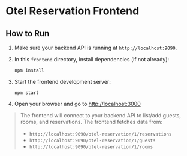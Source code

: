 # Otel Reservation Frontend

## How to Run

1. Make sure your backend API is running at `http://localhost:9090`.

2. In this `frontend` directory, install dependencies (if not already):

   ```
   npm install
   ```

3. Start the frontend development server:

   ```
   npm start
   ```

4. Open your browser and go to [http://localhost:3000](http://localhost:3000)

> The frontend will connect to your backend API to list/add guests, rooms, and reservations.
> The frontend fetches data from:
> - `http://localhost:9090/otel-reservation/1/reservations`
> - `http://localhost:9090/otel-reservation/1/guests`
> - `http://localhost:9090/otel-reservation/1/rooms`
